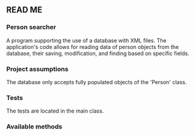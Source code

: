 ## READ ME 
### Person searcher

A program supporting the use of a database with XML files.
The application's code allows for reading data of person objects from the database, their saving,
modification, and finding based on specific fields.

### Project assumptions

The database only accepts fully populated objects of the 'Person' class.

### Tests

The tests are located in the main class.

### Available methods


